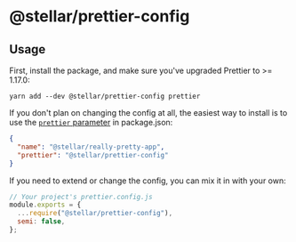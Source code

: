 # @stellar/prettier-config

## Usage

First, install the package, and make sure you've upgraded Prettier to >= 1.17.0:

```
yarn add --dev @stellar/prettier-config prettier
```

If you don't plan on changing the config at all, the easiest way to install is
to use the
[`prettier` parameter](https://prettier.io/docs/en/configuration.html#sharing-configurations)
in package.json:

```json
{
  "name": "@stellar/really-pretty-app",
  "prettier": "@stellar/prettier-config"
}
```

If you need to extend or change the config, you can mix it in with your own:

```js
// Your project's prettier.config.js
module.exports = {
  ...require("@stellar/prettier-config"),
  semi: false,
};
```
